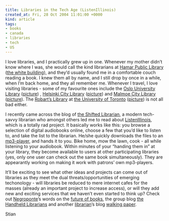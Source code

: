 ```yaml
---
title: Libraries in the Tech Age (ListenIllinois)
created_at: Fri, 28 Oct 2004 11:01:00 +0000
kind: article
tags:
- books
- canada
- libraries
- tech
- US
---
```


I love libraries, and I practically grew up in one. Whenever my mother
didn’t know where I was, she would call the kind librarians at [Hamar
Public
Library](http://www.hamar.kommune.no/hamar/www/site/forsiden/bibliotek/category.php?categoryID=312)
([the white
building](http://hamar.clickwalk.no/images/hamar/1/1/6l.jpg)), and
they’d usually found me in a comfortable couch reading a book. I knew
them all by name, and I still drop by once in a while, when I’m back
home, and they all remember me. Whenever I travel, I love visiting
libraries - some of my favourite ones include the [Oslo University
Library](http://www.ub.uio.no/english/aboutorg/organisation.html)
([picture](http://www.statsbygg.no/aapentrom/arkiv/nr2_2002/gfx/store_bilder/uio_biblioteket_446x437.jpg))
, [Helsinki City Library](http://www.lib.hel.fi/?_lang_id=EN)
([picture](http://pandora.lib.hel.fi/ulkomaalaiskirjasto/images/ulk_s4.jpg))
and [Malmoe City Library](http://www2.malmo.stadsbibliotek.org/)
([picture](http://www2.mah.se/internat/0304/Foton/library1.JPG)). The
[Robart’s Library](http://www.library.utoronto.ca/robarts/) at [the
University of Toronto](http://www.utoronto.ca)
([picture](http://upload.wikimedia.org/wikipedia/en/1/11/Robarts_corner_750px.jpg))
is not all bad either.

I recently came across the blog of [the Shifted
Librarian](http://www.theshiftedlibrarian.com), a modern tech-savvy
librarian who amongst others led me to read about
[ListenIllinois](http://www.listenillinois.org/), which is a totally rad
project. It basically works like this: you browse a selection of digital
audiobooks online, choose a few that you’d like to listen to, and take
the list to the librarian. He/she quickly downloads the files to an
[mp3-player](http://en.wikipedia.org/wiki/Mp3), and hands it to you.
Bike home, mow the lawn, cook - all while listening to your audiobook.
Within minutes of your “handing them in” at your library, they become
available to users at other participating libraries (yes, only one user
can check out the same book simultaneously). They are appearantly
working on making it work with patrons’ own mp3-players.

It’ll be exciting to see what other ideas and projects can come out of
libraries as they meet the dual threats/opportunities of emerging
techonology - will libraries be reduced to mere internet cafes for the
masses (already an important project to increase access), or will they
add new and exciting services that we haven’t even started to think up?
Check out [Negroponte](http://web.media.mit.edu/~nicholas/)’s words on
the [future of
books](http://web.media.mit.edu/~nicholas/Wired/WIRED4-02.html), the
group blog [the Handheld
Librarians](http://www.handheldlib.blogspot.com/) and another
[librarian](http://www.wikipedia.org/wiki/librarian)’s blog [walking
paper](http://www.walkingpaper.org/).

Stian
